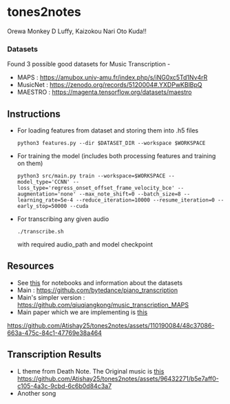 # tones2notes

Orewa Monkey D Luffy, Kaizokou Nari Oto Kuda!!

### Datasets

Found 3 possible good datasets for Music Transcription -
-   MAPS : https://amubox.univ-amu.fr/index.php/s/iNG0xc5Td1Nv4rR
- MusicNet : https://zenodo.org/records/5120004#.YXDPwKBlBpQ
- MAESTRO : https://magenta.tensorflow.org/datasets/maestro 

## Instructions
- For loading features from dataset and storing them into .h5 files
    ```
    python3 features.py --dir $DATASET_DIR --workspace $WORKSPACE
    ```
- For training the model (includes both processing features and training on them)
    ```
    python3 src/main.py train --workspace=$WORKSPACE --model_type='CCNN' --loss_type='regress_onset_offset_frame_velocity_bce' --augmentation='none' --max_note_shift=0 --batch_size=8 --learning_rate=5e-4 --reduce_iteration=10000 --resume_iteration=0 --early_stop=50000 --cuda
    ```
- For transcribing any given audio
    ```
    ./transcribe.sh
    ```
    with required audio_path and model checkpoint

## Resources

- See [this](https://github.com/BShakhovsky/PolyphonicPianoTranscription) for notebooks and information about the datasets
- Main : https://github.com/bytedance/piano_transcription
- Main's simpler version : https://github.com/qiuqiangkong/music_transcription_MAPS
- Main paper which we are implementing is [this](https://github.com/bytedance/piano_transcription/blob/master/paper/High-resolution%20Piano%20Transcription%20with%20Pedals%20by%20Regressing%20Precise%20Onsets%20and%20Offsets%20Times_v0.2.pdf)

https://github.com/Atishay25/tones2notes/assets/110190084/48c37086-663a-475c-84c1-47769e38a464

## Transcription Results
- L theme from Death Note. The Original music is [this](https://www.youtube.com/watch?v=qR6dzwQahOM)
    https://github.com/Atishay25/tones2notes/assets/96432271/b5e7aff0-c105-4a3c-9cbd-6c6b0d84c3a7
- Another song


